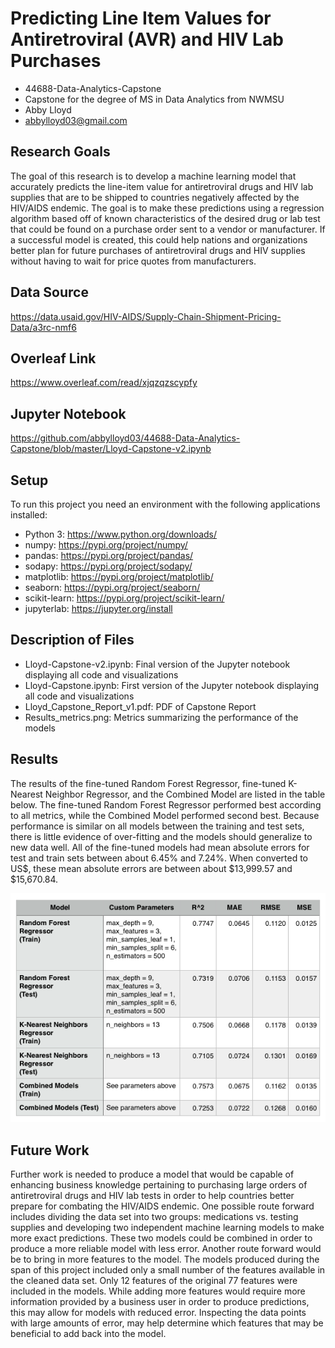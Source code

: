 # Predicting Line Item Values for Antiretroviral (AVR) and HIV Lab Purchases
- 44688-Data-Analytics-Capstone
- Capstone for the degree of MS in Data Analytics from NWMSU
- Abby Lloyd
- abbylloyd03@gmail.com

## Research Goals
The goal of this research is to develop a machine learning model that accurately predicts the line-item value for antiretroviral drugs and HIV lab supplies that are to be shipped to countries negatively affected by the HIV/AIDS endemic. The goal is to make these predictions using a regression algorithm based off of known characteristics of the desired drug or lab test that could be found on a purchase order sent to a vendor or manufacturer. If a successful model is created, this could help nations and organizations better plan for future purchases of antiretroviral drugs and HIV supplies without having to wait for price quotes from manufacturers.

## Data Source
https://data.usaid.gov/HIV-AIDS/Supply-Chain-Shipment-Pricing-Data/a3rc-nmf6

## Overleaf Link
https://www.overleaf.com/read/xjqzqzscypfy

## Jupyter Notebook
https://github.com/abbylloyd03/44688-Data-Analytics-Capstone/blob/master/Lloyd-Capstone-v2.ipynb

## Setup
To run this project you need an environment with the following applications installed:
- Python 3: https://www.python.org/downloads/
- numpy: https://pypi.org/project/numpy/
- pandas: https://pypi.org/project/pandas/
- sodapy: https://pypi.org/project/sodapy/
- matplotlib: https://pypi.org/project/matplotlib/
- seaborn: https://pypi.org/project/seaborn/
- scikit-learn: https://pypi.org/project/scikit-learn/
- jupyterlab: https://jupyter.org/install

## Description of Files
- Lloyd-Capstone-v2.ipynb: Final version of the Jupyter notebook displaying all code and visualizations
- Lloyd-Capstone.ipynb: First version of the Jupyter notebook displaying all code and visualizations
- Lloyd_Capstone_Report_v1.pdf: PDF of Capstone Report
- Results_metrics.png: Metrics summarizing the performance of the models

## Results

The results of the fine-tuned Random Forest Regressor, fine-tuned K-Nearest Neighbor Regressor, and the Combined Model are listed in the table below. The fine-tuned Random Forest Regressor performed best according to all metrics, while the Combined Model performed second best. Because performance is similar on all models between the training and test sets, there is little evidence of over-fitting and the models should generalize to new data well. All of the fine-tuned models had mean absolute errors for test and train sets between about 6.45% and 7.24%. When converted to US$, these mean absolute errors are between about $13,999.57 and $15,670.84. 

![Results](Results_metrics.png)

## Future Work

Further work is needed to produce a model that would be capable of enhancing business knowledge pertaining to purchasing large orders of antiretroviral drugs and HIV lab tests in order to help countries better prepare for combating the HIV/AIDS endemic. One possible route forward includes dividing the data set into two groups: medications vs. testing supplies and developing two independent machine learning models to make more exact predictions. These two models could be combined in order to produce a more reliable model with less error. Another route forward would be to bring in more features to the model. The models produced during the span of this project included only a small number of the features available in the cleaned data set. Only 12 features of the original 77 features were included in the models. While adding more features would require more information provided by a business user in order to produce predictions, this may allow for models with reduced error. Inspecting the data points with large amounts of error, may help determine which features that may be beneficial to add back into the model.
